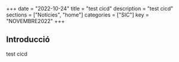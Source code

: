 +++
date        = "2022-10-24"
title       = "test cicd"
description = "test cicd"
sections    = ["Notícies", "home"]
categories  = ["SIC"]
key         = "NOVEMBRE2022"
+++

## Introducció

test cicd